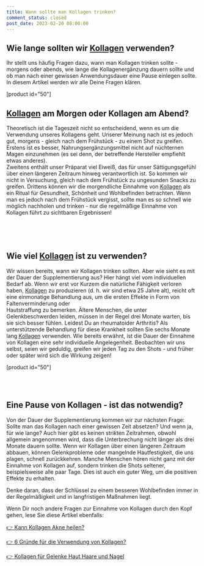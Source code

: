 ```yaml
---
title: Wann sollte man Kollagen trinken?
comment_status: closed
post_date: 2023-02-20 08:00:00
---
```

<!-- wp:heading -->
<h2>Wie lange sollten wir <a href="https://primabiotic.de/products/collagen-gold-1">Kollagen</a> verwenden?</h2>
<!-- /wp:heading -->

<!-- wp:paragraph -->
<p>Ihr stellt uns häufig Fragen dazu, wann man Kollagen trinken sollte - morgens oder abends, wie lange die Kollagenergänzung dauern sollte und ob man nach einer gewissen Anwendungsdauer eine Pause einlegen sollte.<br>In diesem Artikel werden wir alle Deine Fragen klären.</p>
<!-- /wp:paragraph -->

<!-- wp:shortcode -->
[product id="50"]
<!-- /wp:shortcode -->

<!-- wp:heading -->
<h2><a href="https://primabiotic.de/produkt/primabiotic-collagen-x30/">Kollagen</a> am Morgen oder Kollagen am Abend?</h2>
<!-- /wp:heading -->

<!-- wp:paragraph -->
<p>Theoretisch ist die Tageszeit nicht so entscheidend, wenn es um die Verwendung unseres Kollagens geht. Unserer Meinung nach ist es jedoch gut, morgens - gleich nach dem Frühstück - zu einem Shot zu greifen. Erstens ist es besser, Nahrungsergänzungsmittel nicht auf nüchternen Magen einzunehmen (es sei denn, der betreffende Hersteller empfiehlt etwas anderes).<br>Zweitens enthält unser Präparat viel Eiweiß, das für unser Sättigungsgefühl über einen längeren Zeitraum hinweg verantwortlich ist. So kommen wir nicht in Versuchung, gleich nach dem Frühstück zu ungesunden Snacks zu greifen. Drittens können wir die morgendliche Einnahme von <a href="https://primabiotic.de/products/collagen-gold-1">Kollagen</a> als ein Ritual für Gesundheit, Schönheit und Wohlbefinden betrachten. Wenn man es jedoch nach dem Frühstück vergisst, sollte man es so schnell wie möglich nachholen und trinken - nur die regelmäßige Einnahme von Kollagen führt zu sichtbaren Ergebnissen!</p>
<!-- /wp:paragraph -->

<!-- wp:spacer {"height":"50px"} -->
<div style="height:50px" aria-hidden="true" class="wp-block-spacer"></div>
<!-- /wp:spacer -->

<!-- wp:heading -->
<h2>Wie viel <a href="https://primabiotic.de/produkt/primabiotic-collagen-x30/">Kollagen</a> ist zu verwenden?</h2>
<!-- /wp:heading -->

<!-- wp:paragraph -->
<p>Wir wissen bereits, wann wir Kollagen trinken sollten. Aber wie sieht es mit der Dauer der Supplementierung aus? Hier hängt viel vom individuellen Bedarf ab. Wenn wir erst vor Kurzem die natürliche Fähigkeit verloren haben, <a href="https://primabiotic.de/produkt/primabiotic-collagen-x30/">Kollagen</a> zu produzieren (d. h. wir sind etwa 25 Jahre alt), reicht oft eine einmonatige Behandlung aus, um die ersten Effekte in Form von Faltenverminderung oder<br>Hautstraffung zu bemerken. Ältere Menschen, die unter Gelenkbeschwerden leiden, müssen in der Regel drei Monate warten, bis sie sich besser fühlen. Leidest Du an rheumatoider Arthritis? Als unterstützende Behandlung für diese Krankheit sollten Sie sechs Monate lang <a href="https://primabiotic.de/produkt/primabiotic-collagen-x30/">Kollagen</a> verwenden. Wie bereits erwähnt, ist die Dauer der Einnahme von Kollagen eine sehr individuelle Angelegenheit. Beobachten wir uns selbst, seien wir geduldig, greifen wir jeden Tag zu den Shots - und früher oder später wird sich die Wirkung zeigen!</p>
<!-- /wp:paragraph -->

<!-- wp:shortcode -->
[product id="50"]
<!-- /wp:shortcode -->

<!-- wp:spacer {"height":"35px"} -->
<div style="height:35px" aria-hidden="true" class="wp-block-spacer"></div>
<!-- /wp:spacer -->

<!-- wp:heading -->
<h2>Eine Pause von Kollagen - ist das notwendig?</h2>
<!-- /wp:heading -->

<!-- wp:paragraph -->
<p>Von der Dauer der Supplementierung kommen wir zur nächsten Frage: Sollte man das Kollagen nach einer gewissen Zeit absetzen? Und wenn ja, für wie lange? Auch hier gibt es keinen strikten Zeitrahmen, obwohl allgemein angenommen wird, dass die Unterbrechung nicht länger als drei Monate dauern sollte. Wenn wir Kollagen über einen längeren Zeitraum abbauen, können Gelenkprobleme oder mangelnde Hautfestigkeit, die uns plagen, schnell zurückkehren. Manche Menschen hören nicht ganz mit der Einnahme von Kollagen auf, sondern trinken die Shots seltener, beispielsweise alle paar Tage. Dies ist auch ein guter Weg, um die positiven Effekte zu erhalten.</p>
<!-- /wp:paragraph -->

<!-- wp:paragraph -->
<p>Denke daran, dass der Schlüssel zu einem besseren Wohlbefinden immer in der Regelmäßigkeit und in langfristigen Maßnahmen liegt.</p>
<!-- /wp:paragraph -->

<!-- wp:paragraph -->
<p>Wenn Dir noch andere Fragen zur Einnahme von Kollagen durch den Kopf gehen, lese Sie diese Artikel ebenfalls:</p>
<!-- /wp:paragraph -->

<!-- wp:paragraph -->
<p><a href="https://primabiotic.de/kann-kollagen-akne-heilen/">👉 Kann Kollagen Akne heilen?</a></p>
<!-- /wp:paragraph -->

<!-- wp:paragraph -->
<p><a href="https://primabiotic.de/6-gruende-fuer-die-verwendung-von-kollagen/">👉 6 Gründe für die Verwendung von Kollagen?</a></p>
<!-- /wp:paragraph -->

<!-- wp:paragraph -->
<p><a href="https://primabiotic.de/kollagen-fuer-gelenke-haut-haare-und-naegel/">👉 Kollagen für Gelenke Haut Haare und Nagel</a></p>
<!-- /wp:paragraph -->